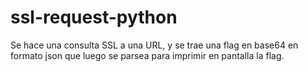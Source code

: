# ssl-request-python

Se hace una consulta SSL a una URL, y se trae una flag en base64 en formato json que luego se parsea para imprimir en pantalla la flag.
